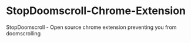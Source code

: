 # StopDoomscroll-Chrome-Extension
StopDoomscroll - Open source chrome extension preventing you from doomscrolling
